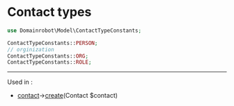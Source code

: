 # Contact types

```php
use Domainrobot\Model\ContactTypeConstants;

ContactTypeConstants::PERSON;
// orginization
ContactTypeConstants::ORG;
ContactTypeConstants::ROLE;
```

----

Used in :

* [contact](http://localhost:8080/guide/api_tasks/contact.html)->[create](https://github.com/InterNetX/php-domainrobot-sdk/blob/master/example/contact/ContactCreate.php)(Contact $contact)